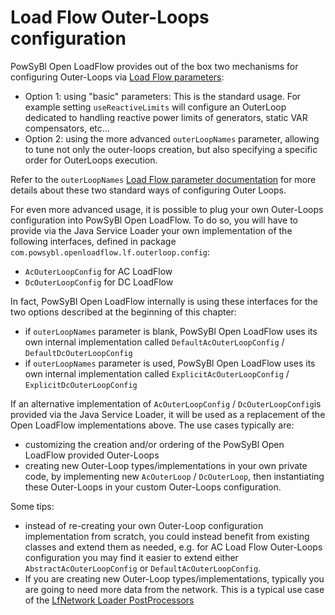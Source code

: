 # Load Flow Outer-Loops configuration

PowSyBl Open LoadFlow provides out of the box two mechanisms for configuring Outer-Loops via
[Load Flow parameters](../loadflow/parameters.md#specific-parameters):
- Option 1: using "basic" parameters: This is the standard usage. For example setting `useReactiveLimits`
will configure an OuterLoop dedicated to handling reactive power limits of generators, static VAR compensators, etc...
- Option 2: using the more advanced `outerLoopNames` parameter, allowing to tune not only 
the outer-loops creation, but also specifying a specific order for OuterLoops execution.

Refer to the `outerLoopNames` [Load Flow parameter documentation](../loadflow/parameters.md#specific-parameters)
for more details about these two standard ways of configuring Outer Loops.

For even more advanced usage, it is possible to plug your own Outer-Loops configuration into PowSyBl Open LoadFlow.
To do so, you will have to provide via the Java Service Loader your own implementation of the following interfaces,
defined in package `com.powsybl.openloadflow.lf.outerloop.config`:
- `AcOuterLoopConfig` for AC LoadFlow
- `DcOuterLoopConfig` for DC LoadFlow

In fact, PowSyBl Open LoadFlow internally is using these interfaces for the two options described at the beginning
of this chapter:
- if `outerLoopNames` parameter is blank, PowSyBl Open LoadFlow uses its own internal implementation
called `DefaultAcOuterLoopConfig` / `DefaultDcOuterLoopConfig`
- if `outerLoopNames` parameter is used, PowSyBl Open LoadFlow uses its own internal implementation
called `ExplicitAcOuterLoopConfig` / `ExplicitDcOuterLoopConfig`

If an alternative implementation of `AcOuterLoopConfig` / `DcOuterLoopConfig`is provided via the Java Service Loader,
it will be used as a replacement of the Open LoadFlow implementations above. The use cases typically are:
- customizing the creation and/or ordering of the PowSyBl Open LoadFlow provided Outer-Loops
- creating new Outer-Loop types/implementations in your own private code, by implementing new
`AcOuterLoop` / `DcOuterLoop`, then instantiating these Outer-Loops in your custom Outer-Loops configuration.

Some tips:
- instead of re-creating your own Outer-Loop configuration implementation from scratch, you could instead benefit
from existing classes and extend them as needed, e.g. for AC Load Flow Outer-Loops configuration you may find it easier
to extend either `AbstractAcOuterLoopConfig` or `DefaultAcOuterLoopConfig`.
- If you are creating new Outer-Loop types/implementations, typically you are going to need more data from the network.
This is a typical use case of the [LfNetwork Loader PostProcessors](lfnetwork_loader_postprocessor.md)
